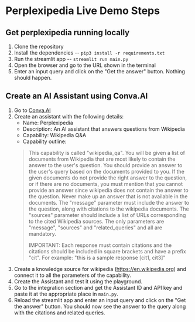 # Perplexipedia Live Demo Steps

## Get perplexipedia running locally
1. Clone the repository
2. Install the dependencies -- ```pip3 install -r requirements.txt```
3. Run the streamlit app -- ```streamlit run main.py```
4. Open the browser and go to the URL shown in the terminal
5. Enter an input query and click on the "Get the answer" button. Nothing should happen.

## Create an AI Assistant using Conva.AI
1. Go to [Conva.AI](https://studio.conva.ai/)
2. Create an assistant with the following details:
    - Name: Perplexipedia
    - Description: An AI assistant that answers questions from Wikipedia
    - Capability: Wikipedia Q&A
    - Capability outline: 
    > This capability is called "wikipedia_qa". You will be given a list of documents from Wikipedia that are most likely to contain the answer to the user's question. You should provide an answer to the user's query based on the documents provided to you. If the given documents do not provide the right answer to the question, or if there are no documents, you must mention that you cannot provide an answer since wikipedia does not contain the answer to the question. Never make up an answer that is not available in the documents.  The "message" parameter must include the answer to the question, along with citations to the wikipedia documents. The "sources" parameter should include a list of URLs corresponding to the cited Wikipedia sources. The only parameters are "message", "sources" and "related_queries" and all are mandatory.
    > 
    > IMPORTANT: Each response must contain citations and the citations should be included in square brackets and have a prefix "cit". For example: "this is a sample response [cit1, cit3]"
3. Create a knowledge source for wikipedia (https://en.wikipedia.org) and connect it to all the parameters of the capability.
4. Create the Assistant and test it using the playground.
5. Go to the integration section and get the Assistant ID and API key and paste it at the appropriate place in `main.py`.
6. Reload the streamlit app and enter an input query and click on the "Get the answer" button. You should now see the answer to the query along with the citations and related queries.